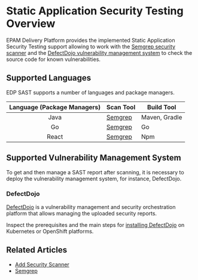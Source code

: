 # Static Application Security Testing Overview

EPAM Delivery Platform provides the implemented Static Application Security Testing support allowing to work with the [Semgrep security scanner](https://semgrep.dev/) and the [DefectDojo vulnerability management system](https://www.defectdojo.com/) to check the source code for known vulnerabilities.

## Supported Languages

EDP SAST supports a number of languages and package managers.

|Language (Package Managers)|Scan Tool|Build Tool|
|:-:|-|-|
| Java | [Semgrep](./sast-scaner-semgrep.md) |Maven, Gradle|
| Go | [Semgrep](./sast-scaner-semgrep.md) |Go|
| React| [Semgrep](./sast-scaner-semgrep.md) |Npm|

## Supported Vulnerability Management System

To get and then manage a SAST report after scanning, it is necessary to deploy the vulnerability management system, for instance, DefectDojo.

### DefectDojo

[DefectDojo](https://www.defectdojo.com/) is a vulnerability management and security orchestration platform that allows managing the uploaded security reports.

Inspect the prerequisites and the main steps for [installing DefectDojo](./install-defectdojo.md) on Kubernetes or OpenShift platforms.

## Related Articles

* [Add Security Scanner](add-security-scanner.md)
* [Semgrep](sast-scaner-semgrep.md)